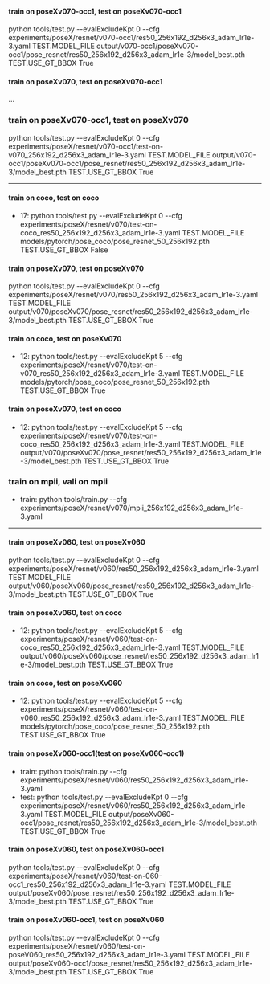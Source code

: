#### train on poseXv070-occ1, test on poseXv070-occ1

python tools/test.py --evalExcludeKpt 0 --cfg experiments/poseX/resnet/v070-occ1/res50_256x192_d256x3_adam_lr1e-3.yaml TEST.MODEL_FILE output/v070-occ1/poseXv070-occ1/pose_resnet/res50_256x192_d256x3_adam_lr1e-3/model_best.pth TEST.USE_GT_BBOX True



#### train on poseXv070, test on poseXv070-occ1

...



### train on poseXv070-occ1, test on poseXv070

python tools/test.py --evalExcludeKpt 0 --cfg experiments/poseX/resnet/v070-occ1/test-on-v070_256x192_d256x3_adam_lr1e-3.yaml TEST.MODEL_FILE output/v070-occ1/poseXv070-occ1/pose_resnet/res50_256x192_d256x3_adam_lr1e-3/model_best.pth TEST.USE_GT_BBOX True



---

#### train on coco, test on coco

+ 17: python tools/test.py --evalExcludeKpt 0 --cfg experiments/poseX/resnet/v070/test-on-coco_res50_256x192_d256x3_adam_lr1e-3.yaml TEST.MODEL_FILE models/pytorch/pose_coco/pose_resnet_50_256x192.pth  TEST.USE_GT_BBOX False



#### train on poseXv070, test on poseXv070

python tools/test.py --evalExcludeKpt 0 --cfg experiments/poseX/resnet/v070/res50_256x192_d256x3_adam_lr1e-3.yaml TEST.MODEL_FILE output/v070/poseXv070/pose_resnet/res50_256x192_d256x3_adam_lr1e-3/model_best.pth TEST.USE_GT_BBOX True



#### train on coco, test on poseXv070

+ 12: python tools/test.py --evalExcludeKpt 5 --cfg experiments/poseX/resnet/v070/test-on-v070_res50_256x192_d256x3_adam_lr1e-3.yaml  TEST.MODEL_FILE models/pytorch/pose_coco/pose_resnet_50_256x192.pth  TEST.USE_GT_BBOX True

  

#### train on poseXv070, test on coco

+ 12: python tools/test.py --evalExcludeKpt 5 --cfg experiments/poseX/resnet/v070/test-on-coco_res50_256x192_d256x3_adam_lr1e-3.yaml TEST.MODEL_FILE output/v070/poseXv070/pose_resnet/res50_256x192_d256x3_adam_lr1e-3/model_best.pth TEST.USE_GT_BBOX True



### train on mpii, vali on mpii

+ train: python tools/train.py --cfg experiments/poseX/resnet/v070/mpii_256x192_d256x3_adam_lr1e-3.yaml 

---

#### train on poseXv060, test on poseXv060

python tools/test.py --evalExcludeKpt 0 --cfg experiments/poseX/resnet/v060/res50_256x192_d256x3_adam_lr1e-3.yaml TEST.MODEL_FILE output/v060/poseXv060/pose_resnet/res50_256x192_d256x3_adam_lr1e-3/model_best.pth TEST.USE_GT_BBOX True



#### train on poseXv060, test on coco

+ 12: python tools/test.py --evalExcludeKpt 5 --cfg experiments/poseX/resnet/v060/test-on-coco_res50_256x192_d256x3_adam_lr1e-3.yaml TEST.MODEL_FILE output/v060/poseXv060/pose_resnet/res50_256x192_d256x3_adam_lr1e-3/model_best.pth TEST.USE_GT_BBOX True



#### train on coco, test on poseXv060

+ 12: python tools/test.py --evalExcludeKpt 5 --cfg experiments/poseX/resnet/v060/test-on-v060_res50_256x192_d256x3_adam_lr1e-3.yaml TEST.MODEL_FILE models/pytorch/pose_coco/pose_resnet_50_256x192.pth TEST.USE_GT_BBOX True



#### train on poseXv060-occ1(test on poseXv060-occ1)

+ train: python tools/train.py  --cfg experiments/poseX/resnet/v060/res50_256x192_d256x3_adam_lr1e-3.yaml 
+ test: python tools/test.py --evalExcludeKpt 0 --cfg experiments/poseX/resnet/v060/res50_256x192_d256x3_adam_lr1e-3.yaml TEST.MODEL_FILE output/poseXv060-occ1/pose_resnet/res50_256x192_d256x3_adam_lr1e-3/model_best.pth TEST.USE_GT_BBOX True



#### train on poseXv060, test on poseXv060-occ1

python tools/test.py --evalExcludeKpt 0 --cfg experiments/poseX/resnet/v060/test-on-060-occ1_res50_256x192_d256x3_adam_lr1e-3.yaml TEST.MODEL_FILE output/poseXv060/pose_resnet/res50_256x192_d256x3_adam_lr1e-3/model_best.pth TEST.USE_GT_BBOX True



#### train on poseXv060-occ1, test on poseXv060

python tools/test.py --evalExcludeKpt 0 --cfg experiments/poseX/resnet/v060/test-on-poseV060_res50_256x192_d256x3_adam_lr1e-3.yaml TEST.MODEL_FILE output/poseXv060-occ1/pose_resnet/res50_256x192_d256x3_adam_lr1e-3/model_best.pth TEST.USE_GT_BBOX True

